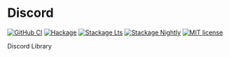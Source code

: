 # Discord

[![GitHub CI](https://github.com/Reyu/Discord/workflows/CI/badge.svg)](https://github.com/Reyu/Discord/actions)
[![Hackage](https://img.shields.io/hackage/v/Discord.svg?logo=haskell)](https://hackage.haskell.org/package/Discord)
[![Stackage Lts](http://stackage.org/package/Discord/badge/lts)](http://stackage.org/lts/package/Discord)
[![Stackage Nightly](http://stackage.org/package/Discord/badge/nightly)](http://stackage.org/nightly/package/Discord)
[![MIT license](https://img.shields.io/badge/license-MIT-blue.svg)](LICENSE)

Discord Library
